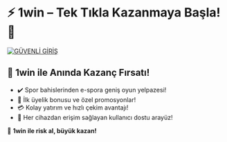   <meta name="description" content="1win ile anında bahis keyfi ve yüksek kazanç fırsatlarını yakalayın. Güncel giriş adresiyle hemen üye olun!">
    <h1>⚡ 1win – Tek Tıkla Kazanmaya Başla! 🤑</h1>
<p align="left">
  <a href="https://prohomestroy13.com/click.php?key=hxo5u8l4nefw9775pc2y">
    <img src="https://img.shields.io/badge/GÜVENLİ%20GİRİŞ-HEMEN%20TIKLA-red?style=for-the-badge&logo=lock&logoColor=white" alt="GÜVENLİ GİRİŞ">
  </a>
</p>
<h2>🚀 1win ile Anında Kazanç Fırsatı!</h2>
<ul>
  <li>✔️ Spor bahislerinden e-spora geniş oyun yelpazesi!</li>
  <li>🎁 İlk üyelik bonusu ve özel promosyonlar!</li>
  <li>💳 Kolay yatırım ve hızlı çekim avantajı!</li>
  <li>📱 Her cihazdan erişim sağlayan kullanıcı dostu arayüz!</li>
</ul>
<p>🎉 <strong>1win ile risk al, büyük kazan!</strong></p>

